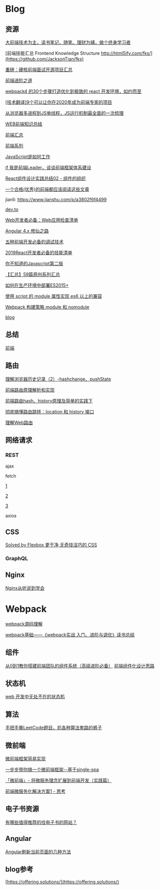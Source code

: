 # Blog

## 资源
[大前端技术为主，读书笔记、随笔、理财为辅，做个终身学习者](https://github.com/biaochenxuying/blog)

[前端技能汇总 Frontend Knowledge Structure http://html5ify.com/fks/](https://github.com/JacksonTian/fks)

[重磅：硬核前端面试开源项目汇总](https://github.com/biaochenxuying/blog/issues/47)

[前端进阶之道](https://yuchengkai.cn/react/2019-04-24.html#react-createelement)

[webpack4 的30个步骤打造优化到极致的 react 开发环境，如约而至](https://juejin.im/post/5cfe4b13f265da1bb13f26a8)

[[技术翻译]9个可以让你在2020年成为前端专家的项目](https://juejin.im/post/5db71290f265da4d1c6999a0#heading-7)

[从浏览器多进程到JS单线程，JS运行机制最全面的一次梳理](https://www.jianshu.com/p/65d3aed95306)

[WEB前端知识总结](https://zhuanlan.zhihu.com/p/25334672)

[前端汇总](https://blog.csdn.net/gtLBTNq9mr3/article/details/104911964)

[前端系列](https://github.com/qq449245884/xiaozhi)

[JavaScript是如何工作](https://segmentfault.com/a/1190000018862368)

[if 我是前端Leader，谈谈前端框架体系建设](https://juejin.im/post/5decf88f51882512327a510a)

[React组件设计实践总结02 - 组件的组织](https://juejin.im/post/5cd8fb916fb9a03218556fc1)

[一个合格(优秀)的前端都应该阅读这些文章](https://juejin.im/post/5d387f696fb9a07eeb13ea60)

jianli: https://www.jianshu.com/p/a3802f6f4499

[dev.to](https://dev.to/)

[Web开发者必备：Web应用检查清单](https://segmentfault.com/a/1190000000393463)

[Angular 4.x 修仙之路](https://segmentfault.com/a/1190000008754631)

[五种前端开发必备的调试技术](https://segmentfault.com/a/1190000000340291)

[2019React开发者必备的技能清单](https://segmentfault.com/a/1190000018000947)

[你不知道的Javascript第二版](https://github.com/getify/You-Dont-Know-JS)

[【汇总】59篇原创系列汇总](https://blog.csdn.net/qq_36380426/article/details/97724695)

[如何在生产环境中部署ES2015+](https://jdc.jd.com/archives/4911)

[使用 script 的 module 属性实现 es6 以上的兼容](https://www.cnblogs.com/Grewer/p/9518146.html)

[Webpack 构建策略 module 和 nomodule](https://www.javascriptcn.com/read-35775.html)

[blog](https://github.com/staven630/blog)

## 总结

[前端](https://www.cnblogs.com/chenwenhao/category/1416194.html)

## 路由

[理解浏览器历史记录（2）-hashchange、pushState](https://www.cnblogs.com/lyzg/archive/2016/10/21/5960609.html)

[前端路由原理解析和实现](https://juejin.im/post/5cd8d609e51d456e7b372155)

[前端路由hash、history原理及简单的实践下](https://www.cnblogs.com/tugenhua0707/p/10859214.html)

[彻底搞懂路由跳转：location 和 history 接口](https://segmentfault.com/a/1190000014120456)

[理解Web路由](https://zhuanlan.zhihu.com/p/24814675)

## 网络请求

### REST

ajax

fetch

[1](https://developer.mozilla.org/zh-CN/docs/Web/API/Fetch_API)

[2](https://github.com/github/fetch)

[3](https://fetch.spec.whatwg.org/)

axios

## CSS

[Solved by Flexbox 更干净,无奇技淫巧的 CSS](https://magic-akari.github.io/solved-by-flexbox/)

### GraphQL

## Nginx

[Nginx从听说到学会](https://www.jianshu.com/p/630e2e1ca57f)


# Webpack

[webpack源码理解](https://blog.csdn.net/qiqingjin/category_6769693.html)

[webpack基础——《webpack实战 入门、进阶与调优》读书总结](https://zhuanlan.zhihu.com/p/111562119)

## 组件

[从0到1教你搭建前端团队的组件系统（高级进阶必备）](https://juejin.im/post/5e4d3a8de51d45270a709954)
[前端组件化设计思路](https://blog.csdn.net/qq_31965515/article/details/85849888)

## 状态机

[web 开发中无处不在的状态机](https://zhuanlan.zhihu.com/p/26524390)

## 算法

[手把手撕LeetCode题目，扒各种算法套路的裤子](https://github.com/labuladong/fucking-algorithm)

## 微前端

[微前端框架简易实现](https://github.com/YataoZhang/my-single-spa)

[一步步带你搞一个微前端框架--基于single-spa](https://blog.csdn.net/zdhui_fly/article/details/105136009)

[「微前端」- 将微服务理念扩展到前端开发（实践篇）](https://www.jianshu.com/p/1f409df7de45)

[前端微服务化解决方案1 - 思考](https://alili.tech/archive/ea599f7c/)

## 电子书资源

[有哪些值得推荐的找电子书的网站？](https://www.zhihu.com/question/29356761)

## Angular

[Angular刷新当前页面的几种方法](https://blog.51cto.com/7308310/2335107)

## blog参考

[https://offering.solutions/](https://offering.solutions/)

